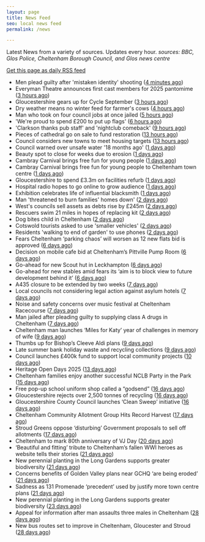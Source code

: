 ```yaml
---
layout: page
title: News Feed
seo: local news feed
permalink: /news

---
```


Latest News from a variety of sources. Updates every hour.
_sources: BBC, Glos Police, Cheltenham Borough Council, and Glos news centre_

[Get this page as daily RSS feed](/daily.rss)

<!-- news_marker starts -->
- Men plead guilty after 'mistaken identity' shooting ([4 minutes ago](https://www.bbc.com/news/articles/cq58x9x2xzwo?at_medium=RSS&at_campaign=rss))
- Everyman Theatre announces first cast members for 2025 pantomime ([3 hours ago](https://gloucesternewscentre.co.uk/everyman-theatre-announces-first-cast-members-for-2025-pantomime/))
- Gloucestershire gears up for Cycle September ([3 hours ago](https://gloucesternewscentre.co.uk/gloucestershire-gears-up-for-cycle-september/))
- Dry weather means no winter feed for farmer's cows ([4 hours ago](https://www.bbc.com/news/articles/cpqv0jg220vo?at_medium=RSS&at_campaign=rss))
- Man who took on four council jobs at once jailed ([5 hours ago](https://www.bbc.com/news/articles/c3dp7m4yv2xo?at_medium=RSS&at_campaign=rss))
- 'We're proud to spend £200 to put up flags' ([6 hours ago](https://www.bbc.com/news/articles/czxpel6dwr0o?at_medium=RSS&at_campaign=rss))
- 'Clarkson thanks pub staff' and 'nightclub comeback' ([9 hours ago](https://www.bbc.com/news/articles/cpqv050p455o?at_medium=RSS&at_campaign=rss))
- Pieces of cathedral go on sale to fund restoration ([13 hours ago](https://www.bbc.com/news/articles/c4gqvnpnz3go?at_medium=RSS&at_campaign=rss))
- Council considers new towns to meet housing targets ([13 hours ago](https://www.bbc.com/news/articles/c4g659qnkgdo?at_medium=RSS&at_campaign=rss))
- Council warned over unsafe water '18 months ago' ([1 days ago](https://www.bbc.com/news/articles/ckge4gqjykeo?at_medium=RSS&at_campaign=rss))
- Beauty spot to close for weeks due to erosion ([1 days ago](https://www.bbc.com/news/articles/c93d53dwwzpo?at_medium=RSS&at_campaign=rss))
- Cambray Carnival brings free fun for young people ([1 days ago](https://gloucesternewscentre.co.uk/cambray-carnival-brings-free-fun-for-young-people/))
- Cambray Carnival brings free fun for young people to Cheltenham town centre ([1 days ago](https://www.cheltenham.gov.uk/news/article/3043/cambray_carnival_brings_free_fun_for_young_people_to_cheltenham_town_centre))
- Gloucestershire to spend £3.3m on facilities refurb ([1 days ago](https://www.bbc.com/sport/cricket/articles/c15lxez8y0wo?at_medium=RSS&at_campaign=rss))
- Hospital radio hopes to go online to grow audience ([1 days ago](https://www.bbc.com/news/articles/czr6j870z3zo?at_medium=RSS&at_campaign=rss))
- Exhibition celebrates life of influential blacksmith ([1 days ago](https://www.bbc.com/news/articles/ckgepvd0q4po?at_medium=RSS&at_campaign=rss))
- Man 'threatened to burn families' homes down' ([2 days ago](https://www.bbc.com/news/articles/cqlexk421qgo?at_medium=RSS&at_campaign=rss))
- West's councils sell assets as debts rise by £245m ([2 days ago](https://www.bbc.com/news/articles/cglnp2x7p50o?at_medium=RSS&at_campaign=rss))
- Rescuers swim 21 miles in hopes of replacing kit ([2 days ago](https://www.bbc.com/news/articles/c8jpn1kdm49o?at_medium=RSS&at_campaign=rss))
- Dog bites child in Cheltenham ([2 days ago](https://gloucesternewscentre.co.uk/dog-bites-child-in-cheltenham/))
- Cotswold tourists asked to use 'smaller vehicles' ([2 days ago](https://www.bbc.com/news/articles/c78mk543xe5o?at_medium=RSS&at_campaign=rss))
- Residents 'walking to end of garden' to use phones ([2 days ago](https://www.bbc.com/news/articles/crlz151r2r8o?at_medium=RSS&at_campaign=rss))
- Fears Cheltenham ‘parking chaos’ will worsen as 12 new flats bid is approved ([6 days ago](https://gloucesternewscentre.co.uk/fears-cheltenham-parking-chaos-will-worsen-as-12-new-flats-bid-is-approved/))
- Decision on mobile cafe bid at Cheltenham’s Pittville Pump Room ([6 days ago](https://gloucesternewscentre.co.uk/decision-on-mobile-cafe-bid-at-cheltenhams-pittville-pump-room/))
- Go-ahead for new Scout hut in Leckhampton ([6 days ago](https://gloucesternewscentre.co.uk/go-ahead-for-new-scout-hut-in-leckhampton/))
- Go-ahead for new stables amid fears its ‘aim is to block view to future development behind it’ ([6 days ago](https://gloucesternewscentre.co.uk/go-ahead-for-new-stables-amid-fears-its-aim-is-to-block-view-to-future-development-behind-it/))
- A435 closure to be extended by two weeks ([7 days ago](https://gloucesternewscentre.co.uk/a435-closure-to-be-extended-by-two-weeks/))
- Local councils not considering legal action against asylum hotels ([7 days ago](https://gloucesternewscentre.co.uk/local-councils-not-considering-legal-action-against-asylum-hotels/))
- Noise and safety concerns over music festival at Cheltenham Racecourse ([7 days ago](https://gloucesternewscentre.co.uk/noise-and-safety-concerns-over-music-festival-at-cheltenham-racecourse/))
- Man jailed after pleading guilty to supplying class A drugs in Cheltenham ([7 days ago](https://gloucesternewscentre.co.uk/man-jailed-after-pleading-guilty-to-supplying-class-a-drugs-in-cheltenham/))
- Cheltenham man launches ‘Miles for Katy’ year of challenges in memory of wife ([9 days ago](https://gloucesternewscentre.co.uk/cheltenham-man-launches-miles-for-katy-year-of-challenges-in-memory-of-wife/))
- Thumbs up for Bishop’s Cleeve Aldi plans ([9 days ago](https://gloucesternewscentre.co.uk/thumbs-up-for-bishops-cleeve-aldi-plans/))
- Late summer bank holiday waste and recycling collections ([9 days ago](https://www.cheltenham.gov.uk/news/article/3042/late_summer_bank_holiday_waste_and_recycling_collections))
- Council launches £400k fund to support local community projects ([10 days ago](https://gloucesternewscentre.co.uk/council-launches-400k-fund-to-support-local-community-projects/))
- Heritage Open Days 2025 ([13 days ago](https://www.cheltenham.gov.uk/news/article/3041/heritage_open_days_2025))
- Cheltenham families enjoy another successful NCLB Party in the Park ([15 days ago](https://www.cheltenham.gov.uk/news/article/3040/cheltenham_families_enjoy_another_successful_nclb_party_in_the_park))
- Free pop-up school uniform shop called a “godsend” ([16 days ago](https://www.bbc.co.uk/sounds/play/p0lwhv8j?at_medium=RSS&at_campaign=rss))
- Gloucestershire rejects over 2,500 tonnes of recycling ([16 days ago](https://www.bbc.co.uk/sounds/play/p0lwhp89?at_medium=RSS&at_campaign=rss))
- Gloucestershire County Council launches ‘Clean Sweep’ initiative ([16 days ago](https://gloucesternewscentre.co.uk/gloucestershire-county-council-launches-clean-sweep-initiative/))
- Cheltenham Community Allotment Group Hits Record Harvest ([17 days ago](https://gloucesternewscentre.co.uk/cheltenham-community-allotment-group-hits-record-harvest/))
- Stroud Greens oppose ‘disturbing’ Government proposals to sell off allotments ([17 days ago](https://gloucesternewscentre.co.uk/stroud-greens-oppose-disturbing-government-proposals-to-sell-off-allotments/))
- Cheltenham to mark 80th anniversary of VJ Day ([20 days ago](https://www.cheltenham.gov.uk/news/article/3039/cheltenham_to_mark_80th_anniversary_of_vj_day))
- ‘Beautiful and fitting’ tribute to Cheltenham’s fallen WWI heroes as website tells their stories ([21 days ago](https://gloucesternewscentre.co.uk/beautiful-and-fitting-tribute-to-cheltenhams-fallen-wwi-heroes-as-website-tells-their-stories/))
- New perennial planting in the Long Gardens supports greater biodiversity ([21 days ago](https://gloucesternewscentre.co.uk/new-perennial-planting-in-the-long-gardens-supports-greater-biodiversity/))
- Concerns benefits of Golden Valley plans near GCHQ ‘are being eroded’ ([21 days ago](https://gloucesternewscentre.co.uk/concerns-benefits-of-golden-valley-plans-near-gchq-are-being-eroded/))
- Sadness as 131 Promenade ‘precedent’ used by justify more town centre plans ([21 days ago](https://gloucesternewscentre.co.uk/sadness-as-131-promenade-precedent-used-by-justify-more-town-centre-plans/))
- New perennial planting in the Long Gardens supports greater biodiversity ([23 days ago](https://www.cheltenham.gov.uk/news/article/3038/new_perennial_planting_in_the_long_gardens_supports_greater_biodiversity))
- Appeal for information after man assaults three males in Cheltenham ([28 days ago](https://gloucesternewscentre.co.uk/appeal-for-information-after-man-assaults-three-males-in-cheltenham/))
- New bus routes set to improve in Cheltenham, Gloucester and Stroud ([28 days ago](https://gloucesternewscentre.co.uk/new-bus-routes-set-to-improve-in-cheltenham-gloucester-and-stroud/))

<!-- news_marker ends -->
